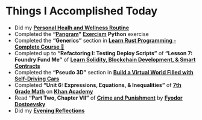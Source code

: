 # Things I Accomplished Today

- Did my **[Personal Healh and Wellness Routine](../../routines/2024/personal-health-and-wellness-routine-2024-week-6.md)**
- Completed the **“[Pangram](https://exercism.org/tracks/python/exercises/pangram)”** **[Exercism](https://exercism.org)** **Python** exercise
- Completed the **“Generics”** section in **[Learn Rust Programming - Complete Course 🦀](https://www.youtube.com/watch?v=BpPEoZW5IiY)**
- Completed up to **“Refactoring I: Testing Deploy Scripts”** of **“Lesson 7: Foundry Fund Me”** of **[Learn Solidity, Blockchain Development, & Smart Contracts](https://www.youtube.com/watch?v=umepbfKp5rI)**
- Completed the **“Pseudo 3D”** section in **[Build a Virtual World Filled with Self-Driving Cars](https://www.youtube.com/watch?v=5iHejdqYIa8)**
- Completed **“Unit 6: Expressions, Equations, & Inequalities”** of **[7th Grade Math](https://www.khanacademy.org/math/cc-seventh-grade-math)** on **[Khan Academy](https://www.khanacademy.org)**
- Read **“Part Two, Chapter VII”** of **[Crime and Punishment](https://www.goodreads.com/book/show/7144.Crime_and_Punishment)** by **[Fyodor Dostoevsky](https://www.goodreads.com/author/show/3137322.Fyodor_Dostoevsky)**
- Did my **[Evening Reflections](../../routines/evening-reflections.md)**
